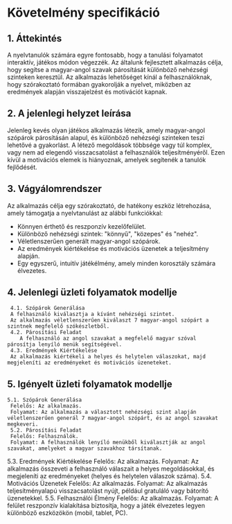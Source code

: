 # Követelmény specifikáció
## 1. Áttekintés
A nyelvtanulók számára egyre fontosabb, hogy a tanulási folyamatot interaktív, játékos módon végezzék. Az általunk fejlesztett alkalmazás célja, hogy segítse a magyar-angol szavak párosítását különböző nehézségi szinteken keresztül. Az alkalmazás lehetőséget kínál a felhasználóknak, hogy szórakoztató formában gyakorolják a nyelvet, miközben az eredmények alapján visszajelzést és motivációt kapnak.

## 2. A jelenlegi helyzet leírása
Jelenleg kevés olyan játékos alkalmazás létezik, amely magyar-angol szópárok párosításán alapul, és különböző nehézségi szinteken teszi lehetővé a gyakorlást. A létező megoldások többsége vagy túl komplex, vagy nem ad elegendő visszacsatolást a felhasználók teljesítményéről. Ezen kívül a motivációs elemek is hiányoznak, amelyek segítenék a tanulók fejlődését. 

## 3. Vágyálomrendszer
Az alkalmazás célja egy szórakoztató, de hatékony eszköz létrehozása, amely támogatja a nyelvtanulást az alábbi funkciókkal:
- Könnyen érthető és reszponzív kezelőfelület.
- Különböző nehézségi szintek: "könnyű", "közepes" és "nehéz".
- Véletlenszerűen generált magyar-angol szópárok.
- Az eredmények kiértékelése és motivációs üzenetek a teljesítmény alapján.
- Egy egyszerű, intuitív játékélmény, amely minden korosztály számára élvezetes.

## 4. Jelenlegi üzleti folyamatok modellje
	 4.1. Szópárok Generálása
   	 A felhasználó kiválasztja a kívánt nehézségi szintet.
   	 Az alkalmazás véletlenszerűen kiválaszt 7 magyar-angol szópárt a szintnek megfelelő szókészletből.
	 4.2. Párosítási Feladat
        A felhasználó az angol szavakat a megfelelő magyar szóval párosítja lenyíló menük segítségével.
	 4.3. Eredmények Kiértékelése
   	 Az alkalmazás kiértékeli a helyes és helytelen válaszokat, majd megjeleníti az eredményeket és motivációs üzeneteket.

## 5. Igényelt üzleti folyamatok modellje
 	5.1. Szópárok Generálása
   	 Felelős: Az alkalmazás.
   	 Folyamat: Az alkalmazás a választott nehézségi szint alapján véletlenszerűen generál 7 magyar-angol szópárt, és az angol szavakat 	 megkeveri.
	 5.2. Párosítási Feladat
   	 Felelős: Felhasználók.
   	 Folyamat: A felhasználók lenyíló menükből kiválasztják az angol szavakat, amelyeket a magyar szavakhoz társítanak.
5.3. Eredmények Kiértékelése
   	 Felelős: Az alkalmazás.
   	 Folyamat: Az alkalmazás összeveti a felhasználó válaszait a helyes megoldásokkal, és megjeleníti az eredményeket (helyes és 	 	 helytelen válaszok száma).
	 5.4. Motivációs Üzenetek
   	 Felelős: Az alkalmazás.
   	 Folyamat: Az alkalmazás teljesítményalapú visszacsatolást nyújt, például gratuláló vagy bátorító üzenetekkel.
5.5. Felhasználói Élmény
   	 Felelős: Az alkalmazás.
   	 Folyamat: A felület reszponzív kialakítása biztosítja, hogy a játék élvezetes legyen különböző eszközökön (mobil, tablet, PC).
